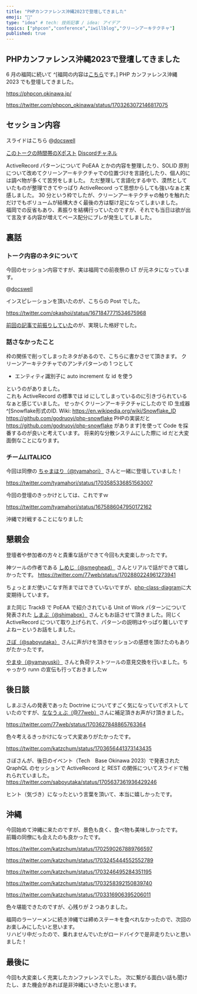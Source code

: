 ```yaml
---
title: "PHPカンファレンス沖縄2023で登壇してきました"
emoji: "🌺"
type: "idea" # tech: 技術記事 / idea: アイデア
topics: ["phpcon","conference","iwillblog","クリーンアーキテクチャ"]
published: true
---
```


## PHPカンファレンス沖縄2023で登壇してきました

6 月の福岡に続いて ^[福岡の内容は[こちら](https://zenn.dev/katzumi/articles/phpcon-fukuoka-2023-talk-impression)です。] PHP カンファレンス沖縄 2023 でも登壇してきました。

https://phpcon.okinawa.jp/

https://twitter.com/phpcon_okinawa/status/1703263072146817075

## セッション内容

スライドはこちら
@[docswell](https://www.docswell.com/s/katzumi/Z989R9-activerecord-pattern-unlearning-clean-architecture)

[このトークの時間帯のXポスト](https://twitter.com/search?q=since%3A2023-09-16_15%3A30%3A00_JST%20until%3A2023-09-16_16%3A15%3A00_JST%20%23phpcon_okinawa%20%23track_b&src=typed_query)
[Discordチャネル](https://discord.com/channels/1150751595089371290/1150782186568556594)

ActiveRecord パターンについて PoEAA とかの内容を整理したり、SOLID 原則について改めてクリーンアーキテクチャでの位置づけを言語化したり、個人的には調べ物が多くて苦労をしました。 
ただ整理して言語化する中で、漠然としていたものが整理できてやっぱり ActiveRecord って思想からしても強いなぁと実感しました。 
30 分という枠でしたが、クリーンアーキテクチャの触りを触れただけでもボリュームが結構大きく最後の方は駆け足になってしまいました。  
福岡での反省もあり、素振りを結構行っていたのですが、それでも当日は欲が出て言及する内容が増えてペース配分にブレが発生してしました。


## 裏話

### トーク内容のネタについて

今回のセッション内容ですが、実は福岡での前夜祭の LT が元ネタになっています。  

@[docswell](https://www.docswell.com/s/katzumi/ZJL8GX-clean-architecture-anti-pattern)

インスピレーションを頂いたのが、こちらの Post でした。

https://twitter.com/okashoi/status/1671847771534675968

[前回の記事で前振りしていた](https://zenn.dev/katzumi/articles/phpcon-fukuoka-2023-talk-impression#fn-e640-2)のが、実現した格好でした。

### 話さなかったこと

枠の関係で削ってしまったネタがあるので、こちらに書かさせて頂きます。
クリーンアーキテクチャでのアンチパターンの 1 つとして

* エンティティ識別子に auto increment な id を使う

というのがありました。  
これも ActiveRecord の標準では id にしてしまっているのに引きづられているなぁと感じていました。
せっかくクリーンアーキテクチャにしたので ID 生成器　^[Snowflake形式のID. Wiki: https://en.wikipedia.org/wiki/Snowflake_ID https://github.com/godruoyi/php-snowflake PHPの実装だと https://github.com/godruoyi/php-snowflake があります]を使って Code を採番するのが良いと考えています。 
将来的な分散システムにした際に id だと大変面倒なことになります。

### チームLITALICO

今回は同僚の [ちゃまほり（@tyamahori）](https://zenn.dev/tyamahori) さんと一緒に登壇していました！

https://twitter.com/tyamahori/status/1703585336851563007

今回の登壇のきっかけとしては、これですｗ

https://twitter.com/tyamahori/status/1675886047950172162

沖縄で対戦することになりました

## 懇親会

登壇者や参加者の方々と貴重な話ができて今回も大変楽しかったです。 

神ツールの作者である [しめじ（@smeghead）](https://twitter.com/smeghead) さんとリアルで話ができて嬉しかったです。
https://twitter.com/77web/status/1702880224961273941

ちょっとまだ使いこなす所まではできていないですが、[php-class-diagram](https://github.com/smeghead/php-class-diagram)に大変期待しています。

また同じ TrackB で PoEAA で紹介されている Unit of Work パターンについて発表された [しまぶ（@shimabox）](https://twitter.com/shimabox) さんともお話させて頂きました。同じく ActiveRecord について取り上げられて、パターンの説明はやっぱり難しいですよねーというお話をしました。

[さぼ（@saboyutaka）](https://twitter.com/saboyutaka) さんに声がけを頂きセッションの感想を頂けたのもありがたかったです。  

[やまゆ（@yamayuski）](https://zenn.dev/yamayuski) さんと負荷テストツールの意見交換を行いました。ちゃっかり runn の宣伝も行っておきましたｗ

## 後日談

しまぶさんの発表であった Doctrine についてすごく気になっていてポストしていたのですが、[ななうぇぶ（@77web）](https://twitter.com/77web)さんに補足頂きお声がけ頂きました。

https://twitter.com/77web/status/1703627848865763364

色々考えるきっかけになって大変ありがたかったです。

https://twitter.com/katzchum/status/1703656441373143435

さぼさんが、後日のイベント（Tech　Base Okinawa 2023）で発表された QraphQL のセッションで ActiveRecord と REST の関係についてスライドで触れられていました。
https://twitter.com/saboyutaka/status/1705637361936429246

ヒント（気づき）になったという言葉を頂いて、本当に嬉しかったです。

## 沖縄

今回始めて沖縄に来たのですが、景色も良く、食べ物も美味しかったです。  
前職の同僚にも会えたのも良かったです。  

https://twitter.com/katzchum/status/1702590267889766597

https://twitter.com/katzchum/status/1703245444552552789

https://twitter.com/katzchum/status/1703246495284351195

https://twitter.com/katzchum/status/1703258392150839740

https://twitter.com/katzchum/status/1703316906395206011

色々堪能できたのですが、心残りが 2 つありました。

福岡のラーソーメンに続き沖縄では締めステーキを食べれなかったので、次回のお楽しみにしたいと思います。  
リハビリ中だったので、乗れませんでいたがロードバイクで是非走りたいと思いました！

## 最後に

今回も大変楽しく充実したカンファレンスでした。 
次に繋がる面白い話も聞けたし、また機会があれば是非沖縄にいきたいと思います。